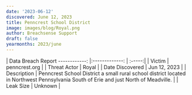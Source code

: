 ```yaml
---
date: '2023-06-12'
discovered: June 12, 2023
title: Penncrest School District
image: images/blog/Royal.png
author: Breachsense Support
draft: false
yearmonths: 2023/june
---
```



| Data Breach Report
------------:     |:-------------:    | :-----:|
| Victim      | penncrest.org      | 
| Threat Actor      | Royal      | 
| Date Discovered      | Jun 12, 2023      | 
| Description      | Penncrest School District a small rural school district located in Northwest Pennsylvania South of Erie and just North of Meadville.      | 
| Leak Size      | Unknown      | 

